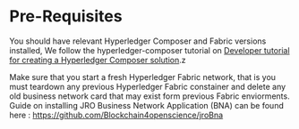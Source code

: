 # Pre-Requisites
You should have relevant Hyperledger Composer and Fabric versions installed, 
We follow the hyperledger-composer tutorial on [Developer tutorial for creating a Hyperledger Composer solution](https://hyperledger.github.io/composer/latest/tutorials/developer-tutorial).z

Make sure that you start a fresh Hyperledger Fabric network, that is you must teardown any previous Hyperledger Fabric constainer and delete any old business network card that may exist form previous Fabric enviorments. Guide on installing JRO Business Network Application (BNA) can be found here : https://github.com/Blockchain4openscience/jroBna